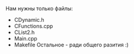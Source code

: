 Нам нужны только файлы:
- CDynamic.h
- CFunctions.cpp
- CList2.h
- Main.cpp
- Makefile
Остальное - ради общего разития :)
